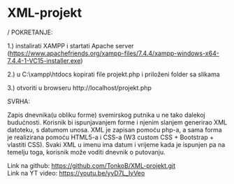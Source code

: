 # XML-projekt
/
POKRETANJE:

1.) instalirati XAMPP i startati Apache server 
(https://www.apachefriends.org/xampp-files/7.4.4/xampp-windows-x64-7.4.4-1-VC15-installer.exe)

2.) u C:\xampp\htdocs kopirati file projekt.php i priloženi folder sa slikama

3.) otvoriti u browseru http://localhost/projekt.php



SVRHA:

Zapis dnevnika(u obliku forme) svemirskog putnika u ne tako dalekoj budućnosti. 
Korisnik bi ispunjavanjem forme i njenim slanjem generirao XML datoteku, s datumom unosa.
XML je zapisan pomoću php-a, a sama forma je realizirana pomoću HTML5-a i CSS-a (W3 custom CSS + Bootstrap + vlastiti CSS). 
Svaki XML u imenu ima datum i vrijeme kada je ispunjen pa na temelju toga, korisnik može voditi dnevnik o putovanju.

Link na github: https://github.com/TonkoB/XML-projekt.git <br>
Link na YT video: https://youtu.be/yyD7L_IvVeo
